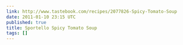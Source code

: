 ```yaml
---
link: http://www.tastebook.com/recipes/2077826-Spicy-Tomato-Soup
date: 2011-01-10 23:15 UTC
published: true
title: Sportello Spicy Tomato Soup
tags: []
---
```



